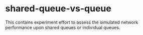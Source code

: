 # shared-queue-vs-queue
This contains experiment effort to assess the simulated network performance upon shared queues or individual queues.